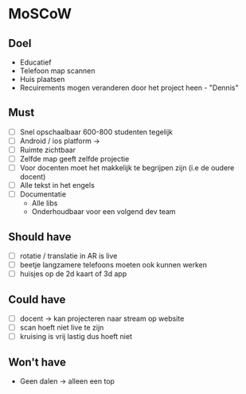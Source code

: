 # MoSCoW

## Doel

- Educatief
- Telefoon map scannen
- Huis plaatsen
- Recuirements mogen veranderen door het project heen - "Dennis"

## Must

- [ ] Snel opschaalbaar 600-800 studenten tegelijk
- [ ] Android / ios platform ->
- [ ] Ruimte zichtbaar
- [ ] Zelfde map geeft zelfde projectie
- [ ] Voor docenten moet het makkelijk te begrijpen zijn (i.e de oudere docent)
- [ ] Alle tekst in het engels
- [ ] Documentatie
  - Alle libs
  - Onderhoudbaar voor een volgend dev team

## Should have

- [ ] rotatie / translatie in AR is live
- [ ] beetje langzamere telefoons moeten ook kunnen werken
- [ ] huisjes op de 2d kaart of 3d app

## Could have

- [ ] docent -> kan projecteren naar stream op website
- [ ] scan hoeft niet live te zijn
- [ ] kruising is vrij lastig dus hoeft niet

## Won't have

- Geen dalen -> alleen een top
